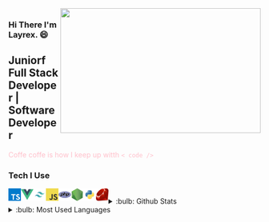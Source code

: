 <img src="https://media4.giphy.com/media/iIqmM5tTjmpOB9mpbn/giphy.gif?cid=ecf05e47da1bqhs8xacdceat8tzwh6ni39hi2h57c7vsygpw&rid=giphy.gif&ct=g" align="right" width="400" height="250">

### Hi There I'm Layrex. :smile:

## Juniorf Full Stack Developer | Software Developer


<font color="pink">Coffe coffe is how I keep up witth `< code />`</font>


### Tech I Use
<img src="https://raw.githubusercontent.com/github/explore/80688e429a7d4ef2fca1e82350fe8e3517d3494d/topics/typescript/typescript.png" align="left" width="25" height="25">

<img src="https://raw.githubusercontent.com/github/explore/80688e429a7d4ef2fca1e82350fe8e3517d3494d/topics/vue/vue.png" align="left" width="25" height="25">

<img src="https://raw.githubusercontent.com/github/explore/80688e429a7d4ef2fca1e82350fe8e3517d3494d/topics/tailwind/tailwind.png" align="left" width="25" height="25">

<img src="https://raw.githubusercontent.com/github/explore/80688e429a7d4ef2fca1e82350fe8e3517d3494d/topics/javascript/javascript.png" align="left" width="25" height="25">

<img src="https://raw.githubusercontent.com/github/explore/80688e429a7d4ef2fca1e82350fe8e3517d3494d/topics/php/php.png" align="left" width="25" height="25">

<img src="https://raw.githubusercontent.com/github/explore/80688e429a7d4ef2fca1e82350fe8e3517d3494d/topics/nodejs/nodejs.png" align="left" width="25" height="25">

<img src="https://raw.githubusercontent.com/github/explore/80688e429a7d4ef2fca1e82350fe8e3517d3494d/topics/python/python.png" align="left" width="25" height="25">

<img src="https://raw.githubusercontent.com/github/explore/80688e429a7d4ef2fca1e82350fe8e3517d3494d/topics/ruby/ruby.png" align="left" width="25" height="25">

<br />

<details>
  
<br />
<br />
<br />


<summary>:bulb: Github Stats</summary>
<img src ="https://github-readme-stats.vercel.app/api?username=layrexs&theme=radical">
</details> 

<details>

<summary>:bulb: Most Used Languages</summary>
<img src ="https://github-readme-stats.vercel.app/api/top-langs/?username=layrexs">
</details> 
